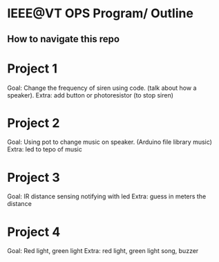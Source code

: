 # IEEE@VT OPS Program/ Outline

## How to navigate this repo

# Project 1
Goal: Change the frequency of siren using code.
(talk about how a speaker).
Extra: add button or photoresistor (to stop siren)

# Project 2
Goal: Using pot to change music on speaker. (Arduino file library music)
Extra: led to tepo of music

# Project 3
Goal: IR distance sensing notifying with led
Extra: guess in meters the distance

# Project 4
Goal: Red light, green light
Extra: red light, green light song, buzzer
